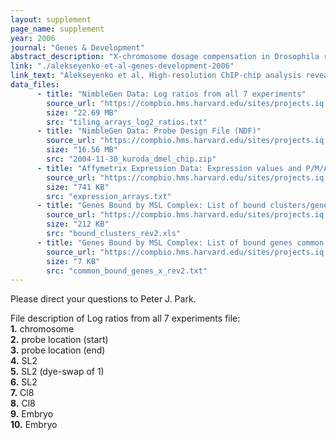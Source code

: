 ```yaml
---
layout: supplement
page_name: supplement
year: 2006
journal: "Genes & Development"
abstract_description: "X-chromosome dosage compensation in Drosophila requires the male-specific lethal (MSL) complex, which up-regulates gene expression from the single male X chromosome. Here, we define X-chromosome-specific MSL binding at high resolution in two male cell lines and in late-stage embryos. We find that the MSL complex is highly enriched over most expressed genes, with binding biased toward the 3 end of transcription units. The binding patterns are largely similar in the distinct cell types, with ~600 genes clearly bound in all three cases. Genes identified as clearly bound in one cell type and not in another indicate that attraction of MSL complex correlates with expression state. Thus, sequence alone is not sufficient to explain MSL targeting. We propose that the MSL complex recognizes most X-linked genes, but only in the context of chromatin factors or modifications indicative of active transcription. Distinguishing expressed genes from the bulk of the genome is likely to be an important function common to many chromatin organizing and modifying activities."
link: "./alekseyenko-et-al-genes-development-2006"
link_text: "Alekseyenko et al, High-resolution ChIP-chip analysis reveals that the Drosophila MSL complex selectively identifies active genes on the male X chromosome, Genes & Development, 2006"
data_files:
      - title: "NimbleGen Data: Log ratios from all 7 experiments"
        source_url: "https://compbio.hms.harvard.edu/sites/projects.iq.harvard.edu/files/parklab/files/tiling_arrays_log2_ratios.txt"
        size: "22.69 MB"
        src: "tiling_arrays_log2_ratios.txt"
      - title: "NimbleGen Data: Probe Design File (NDF)"
        source_url: "https://compbio.hms.harvard.edu/sites/projects.iq.harvard.edu/files/parklab/files/2004-11-30_kuroda_dmel_chip.zip"
        size: "16.56 MB"
        src: "2004-11-30_kuroda_dmel_chip.zip"
      - title: "Affymetrix Expression Data: Expression values and P/M/A calls for two SL2 and two CL8 arrays"
        source_url: "https://compbio.hms.harvard.edu/sites/projects.iq.harvard.edu/files/parklab/files/expression_arrays.txt"
        size: "741 KB"
        src: "expression_arrays.txt"
      - title: "Genes Bound by MSL Complex: List of bound clusters/genes in each cell type: SL2, Cl8, Embryo"
        source_url: "https://compbio.hms.harvard.edu/sites/projects.iq.harvard.edu/files/parklab/files/bound_clusters_rev2.xls"
        size: "212 KB"
        src: "bound_clusters_rev2.xls"
      - title: "Genes Bound by MSL Complex: List of bound genes common in all cell types"
        source_url: "https://compbio.hms.harvard.edu/sites/projects.iq.harvard.edu/files/parklab/files/common_bound_genes_x_rev2.txt"
        size: "7 KB"
        src: "common_bound_genes_x_rev2.txt"
---
```


Please direct your questions to Peter J. Park.

File description of Log ratios from all 7 experiments file:
<br/>__1.__ chromosome
<br/>__2.__ probe location (start)
<br/>__3.__ probe location (end)
<br/>__4.__ SL2
<br/>__5.__ SL2 (dye-swap of 1)
<br/>__6.__ SL2
<br/>__7.__ Cl8
<br/>__8.__ Cl8
<br/>__9.__ Embryo
<br/>__10.__ Embryo


